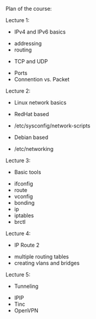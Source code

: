 
Plan of the course:

Lecture 1:
* IPv4 and IPv6 basics
 + addressing
 + routing

* TCP and UDP
 + Ports
 + Connention vs. Packet

Lecture 2:
* Linux network basics
 + RedHat based
  - /etc/sysconfig/network-scripts
 + Debian based
  - /etc/networking

Lecture 3:
* Basic tools
 + ifconfig
 + route
 + vconfig
 + bonding
 + ip
 + iptables
 + brctl

Lecture 4:
* IP Route 2
 + multiple routing tables
 + creating vlans and bridges

Lecture 5:
* Tunneling
 + IPIP
 + Tinc
 + OpenVPN

